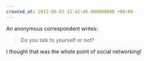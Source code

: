 ```yaml
---
created_at: 2012-05-02 12:42:46.000000000 +00:00
---
```


An anonymous correspondent writes:

> Do you talk to yourself or not?

I thought that was the whole point of social networking!
